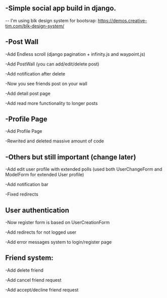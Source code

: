 

-Simple social app build in django.
-

--
I'm using blk design system for bootsrap:
https://demos.creative-tim.com/blk-design-system/

-Post Wall
-

-Add Endless scroll (django pagination + infinity.js and waypoint.js)

-Add PostWall (you can add/edit/delete post)

-Add notification after delete 

-Now you see friends post on your wall

-Add detail post page

-Add read more functionality to longer posts


-Profile Page
-
-Add Profile Page


-Rewrited and deleted massive amount of code


-Others but still important (change later)
-

-Add edit user profile with extended polls (used both UserChangeForm and ModelForm for extended User profile)

-Add notification bar

-Fixed redirects

User authentication
-

-Now register form is based on UserCreationForm

-Add redirects for not logged user

-Add error messages system to login/register page



Friend system:
-

-Add delete friend

-Add cancel friend request

-Add accept/decline friend request





